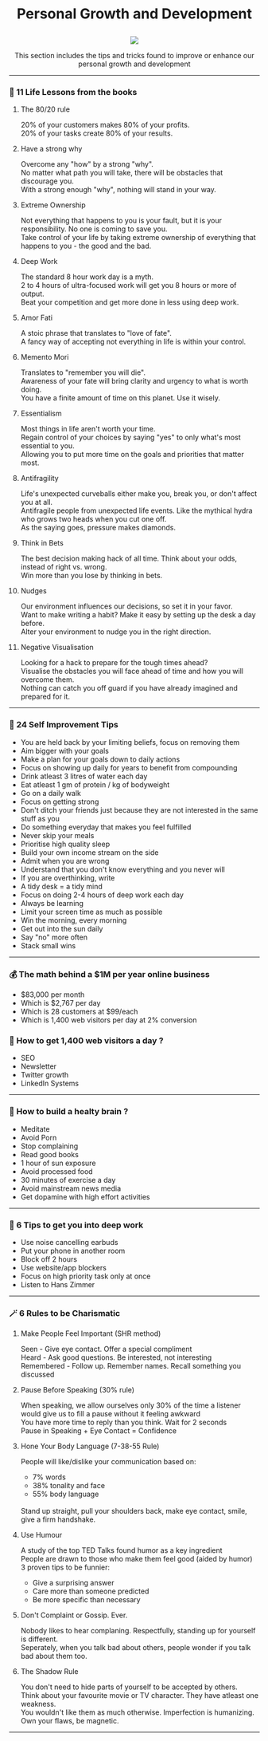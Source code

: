 # <p align = "center"> Personal Growth and Development </p> 
<p align = "center"><img src = "https://25.media.tumblr.com/ce70fccfa5b0267037c01c58f1317242/tumblr_my4asl8uAC1s0m79to1_1280.gif"></p>
<p align = "center"> This section includes the tips and tricks found to improve or enhance our personal growth and development </p>

<hr>

### :dart: 11 Life Lessons from the books

<ol>

<li> The 80/20 rule
<p> 20% of your customers makes 80% of your profits. <br>
20% of your tasks create 80% of your results. </p>

<li> Have a strong why 
<p> Overcome any "how" by a strong "why". <br>
No matter what path you will take, there will be obstacles that discourage you. <br>
With a strong enough "why", nothing will stand in your way. </p>

<li> Extreme Ownership
<p> Not everything that happens to you is your fault, but it is your responsibility. No one is coming to save you. <br>
Take control of your life by taking extreme ownership of everything that happens to you - the good and the bad. </p>

<li> Deep Work
<p> The standard 8 hour work day is a myth. <br>
2 to 4 hours of ultra-focused work will get you 8 hours or more of output. <br>
Beat your competition and get more done in less using deep work. </p>

<li> Amor Fati
<p> A stoic phrase that translates to "love of fate". <br>
A fancy way of accepting not everything in life is within your control. </p>

<li> Memento Mori
<p> Translates to "remember you will die". <br>
Awareness of your fate will bring clarity and urgency to what is worth doing. <br>
You have a finite amount of time on this planet. Use it wisely. </p>

<li> Essentialism
<p> Most things in life aren't worth your time. <br>
Regain control of your choices by saying "yes" to only what's most essential to you. <br>
Allowing you to put more time on the goals and priorities that matter most. </p>

<li> Antifragility
<p> Life's unexpected curveballs either make you, break you, or don't affect you at all. <br>
Antifragile people from unexpected life events. Like the mythical hydra who grows two heads when you cut one off. <br>
As the saying goes, pressure makes diamonds. </p>

<li> Think in Bets
<p> The best decision making hack of all time. Think about your odds, instead of right vs. wrong. <br>
Win more than you lose by thinking in bets. </p>

<li> Nudges
<p> Our environment influences our decisions, so set it in your favor. <br>
Want to make writing a habit? Make it easy by setting up the desk a day before. <br>
Alter your environment to nudge you in the right direction. </p>

<li> Negative Visualisation
<p> Looking for a hack to prepare for the tough times ahead? <br>
Visualise the obstacles you will face ahead of time and how you will overcome them. <br>
Nothing can catch you off guard if you have already imagined and prepared for it. </p>

</ol>
<hr>

### :muscle: 24 Self Improvement Tips

<ul>
<li> You are held back by your limiting beliefs, focus on removing them
<li> Aim bigger with your goals
<li> Make a plan for your goals down to daily actions
<li> Focus on showing up daily for years to benefit from compounding
<li> Drink atleast 3 litres of water each day
<li> Eat atleast 1 gm of protein / kg of bodyweight
<li> Go on a daily walk
<li> Focus on getting strong
<li> Don't ditch your friends just because they are not interested in the same stuff as you
<li> Do something everyday that makes you feel fulfilled
<li> Never skip your meals
<li> Prioritise high quality sleep
<li> Build your own income stream on the side
<li> Admit when you are wrong
<li> Understand that you don't know everything and you never will
<li> If you are overthinking, write
<li> A tidy desk = a tidy mind
<li> Focus on doing 2-4 hours of deep work each day
<li> Always be learning
<li> Limit your screen time as much as possible
<li> Win the morning, every morning
<li> Get out into the sun daily
<li> Say "no" more often
<li> Stack small wins
</ul>

<hr>

### :moneybag: The math behind a $1M per year online business 

<ul>
<li> $83,000 per month
<li> Which is $2,767 per day
<li> Which is 28 customers at $99/each
<li> Which is 1,400 web visitors per day at 2% conversion
</ul>

### :thinking: How to get 1,400 web visitors a day ?

<ul>
<li> SEO
<li> Newsletter
<li> Twitter growth
<li> LinkedIn Systems
</ul>

<hr>

### :brain: How to build a healty brain ?

<ul>
<li> Meditate
<li> Avoid Porn
<li> Stop complaining
<li> Read good books
<li> 1 hour of sun exposure
<li> Avoid processed food
<li> 30 minutes of exercise a day
<li> Avoid mainstream news media
<li> Get dopamine with high effort activities
</ul>

<hr>

### :memo: 6 Tips to get you into deep work

<ul>
<li> Use noise cancelling earbuds
<li> Put your phone in another room
<li> Block off 2 hours
<li> Use website/app blockers
<li> Focus on high priority task only at once
<li> Listen to Hans Zimmer
</ul>

<hr>

### :magic_wand: 6 Rules to be Charismatic

<ol> 

<li> Make People Feel Important (SHR method)
<p> Seen - Give eye contact. Offer a special compliment <br>
Heard - Ask good questions. Be interested, not interesting <br>
Remembered - Follow up. Remember names. Recall something you discussed </p>

<li> Pause Before Speaking (30% rule)
<p> When speaking, we allow ourselves only 30% of the time a listener would give us to fill a pause without it feeling awkward <br>
You have more time to reply than you think. Wait for 2 seconds <br>
Pause in Speaking + Eye Contact = Confidence </p>

<li> Hone Your Body Language (7-38-55 Rule)
<p> People will like/dislike your communication based on:
<ul> 
<li> 7% words
<li> 38% tonality and face
<li> 55% body language
</ul>
<br> Stand up straight, pull your shoulders back, make eye contact, smile, give a firm handshake. </p>

<li> Use Humour
<p> A study of the top TED Talks found humor as a key ingredient <br>
People are drawn to those who make them feel good (aided by humor) <br>
3 proven tips to be funnier:
<ul>
<li> Give a surprising answer
<li> Care more than someone predicted
<li> Be more specific than necessary
</ul></p>

<li> Don't Complaint or Gossip. Ever.
<p> Nobody likes to hear complaning. Respectfully, standing up for yourself is different. <br>
Seperately, when you talk bad about others, people wonder if you talk bad about them too. </p>

<li> The Shadow Rule
<p> You don't need to hide parts of yourself to be accepted by others. <br>
Think about your favourite movie or TV character. They have atleast one weakness. <br>
You wouldn't like them as much otherwise. Imperfection is humanizing. <br>
Own your flaws, be magnetic. </p>

</ol>
<hr>
